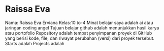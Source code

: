 # Raissa Eva
Nama: Raissa Eva Erviana 
Kelas:10 to-4
Minat belajar saya adalah ai atau jaringan coding angel
Tujuan belajar github adalah menunjukkan hasil karya atau portofolio 
Repository adalah tempat penyimpanan proyek di GitHub yang berisi kode, file, dan riwayat perubahan (versi) dari proyek tersebut.
Starts adalah 
Projects adalah
